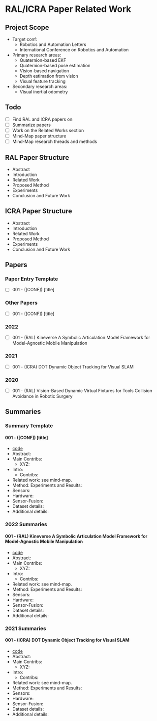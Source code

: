 # RAL/ICRA Paper Related Work

## Project Scope

- Target conf:
  - Robotics and Automation Letters
  - International Conference on Robotics and Automation
- Primary research areas:
  - Quaternion-based EKF
  - Quaternion-based pose estimation
  - Vision-based navigation
  - Depth estimation from vision
  - Visual feature tracking
- Secondary research areas:
  - Visual inertial odometry

## Todo

- [ ] Find RAL and ICRA papers on
- [ ] Summarize papers
- [ ] Work on the Related Works section
- [ ] Mind-Map paper structure
- [ ] Mind-Map research threads and methods

## RAL Paper Structure

- Abstract
- Introduction
- Related Work
- Proposed Method
- Experiments
- Conclusion and Future Work

## ICRA Paper Structure

- Abstract
- Introduction
- Related Work
- Proposed Method
- Experiments
- Conclusion and Future Work

## Papers

### Paper Entry Template

- [ ] 001 - ([CONF]) [title]

### Other Papers

- [ ] 001 - ([CONF]) [title]

### 2022

- [ ] 001 - (RAL) Kineverse A Symbolic Articulation Model Framework for Model-Agnostic Mobile Manipulation

### 2021

- [ ] 001 - (ICRA) DOT Dynamic Object Tracking for Visual SLAM

### 2020

- [ ] 001 - (RAL) Vision-Based Dynamic Virtual Fixtures for Tools Collision Avoidance in Robotic Surgery

## Summaries

### Summary Template

#### 001 - ([CONF]) [title]

- [code](https://github.com/zwbgood6/deform)
- Abstract:
- Main Contribs:
  - XYZ:
- Intro:
  - Contribs:
- Related work: see mind-map.
- Method:
  Experiments and Results:
- Sensors:
- Hardware:
- Sensor-Fusion:
- Dataset details:
- Additional details:

### 2022 Summaries

#### 001 - (RAL) Kineverse A Symbolic Articulation Model Framework for Model-Agnostic Mobile Manipulation

- [code](https://github.com/zwbgood6/deform)
- Abstract:
- Main Contribs:
  - XYZ:
- Intro:
  - Contribs:
- Related work: see mind-map.
- Method:
  Experiments and Results:
- Sensors:
- Hardware:
- Sensor-Fusion:
- Dataset details:
- Additional details:

### 2021 Summaries

#### 001 - (ICRA) DOT Dynamic Object Tracking for Visual SLAM

- [code](https://github.com/zwbgood6/deform)
- Abstract:
- Main Contribs:
  - XYZ:
- Intro:
  - Contribs:
- Related work: see mind-map.
- Method:
  Experiments and Results:
- Sensors:
- Hardware:
- Sensor-Fusion:
- Dataset details:
- Additional details:
